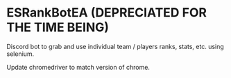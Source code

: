 # ESRankBotEA (DEPRECIATED FOR THE TIME BEING)
Discord bot to grab and use individual team / players ranks, stats, etc. using selenium.

Update chromedriver to match version of chrome.

